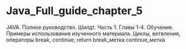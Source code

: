 # Java_Full_guide_chapter_5
JAVA. Полное руководство. Шилдт. Часть 1. Главы 1-4. 
Обучение. 
Примеры использования изученного материала.
Циклы, ветвления, операторы break, continue, return 
break_метка
continue_метка
